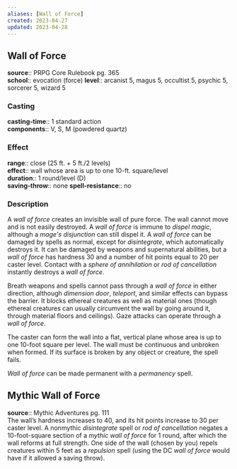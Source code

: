 ```yaml
---
aliases: [Wall of Force]
created: 2023-04-27
updated: 2023-04-28
---
```


## Wall of Force

**source**:: PRPG Core Rulebook pg. 365  
**school**:: evocation (force)
**level**:: arcanist 5, magus 5, occultist 5, psychic 5, sorcerer 5, wizard 5

### Casting

**casting-time**:: 1 standard action  
**components**:: V, S, M (powdered quartz)

### Effect

**range**:: close (25 ft. + 5 ft./2 levels)  
**effect**:: wall whose area is up to one 10-ft. square/level  
**duration**:: 1 round/level (D)  
**saving-throw**:: none
**spell-resistance**:: no

### Description

A *wall of force* creates an invisible wall of pure force. The wall cannot move and is not easily destroyed. A *wall of force* is immune to *dispel magic*, although a *mage's disjunction* can still dispel it. A *wall of force* can be damaged by spells as normal, except for *disintegrate*, which automatically destroys it. It can be damaged by weapons and supernatural abilities, but a *wall of force* has hardness 30 and a number of hit points equal to 20 per caster level. Contact with a *sphere of annihilation* or *rod of cancellation* instantly destroys a *wall of force*.  
  
Breath weapons and spells cannot pass through a *wall of force* in either direction, although *dimension door*, *teleport*, and similar effects can bypass the barrier. It blocks ethereal creatures as well as material ones (though ethereal creatures can usually circumvent the wall by going around it, through material floors and ceilings). Gaze attacks can operate through a *wall of force*.  
  
The caster can form the wall into a flat, vertical plane whose area is up to one 10-foot square per level. The wall must be continuous and unbroken when formed. If its surface is broken by any object or creature, the spell fails.  
  
*Wall of force* can be made permanent with a *permanency* spell.

## Mythic Wall of Force

**source**:: Mythic Adventures pg. 111  
The wall’s hardness increases to 40, and its hit points increase to 30 per caster level. A nonmythic *disintegrate* spell or *rod of cancellation* negates a 10-foot-square section of a *mythic wall of force* for 1 round, after which the wall reforms at full strength. One side of the wall (chosen by you) repels creatures within 5 feet as a *repulsion* spell (using the DC *wall of force* would have if it allowed a saving throw).
